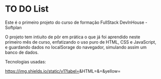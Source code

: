 # TO DO List

Este é o primeiro projeto do curso de formação FullStack DevInHouse - Softplan

O projeto tem intiuito de pôr em prática o que já foi aprendido neste primeiro mês de curso, enfatizando o uso puro de HTML, CSS e JavaScript, e guardando dados no localSorage do navegador, simulando assim um banco de dados.

Tecnologias usadas:

https://img.shields.io/static/v1?label=<LABEL>&HTML=<MESSAGE>&=<COLOR>&yellow=<STYLE>&#E34F26=<LOGO>


* HTML
* CSS
* JavaScript
* LocalSotorage